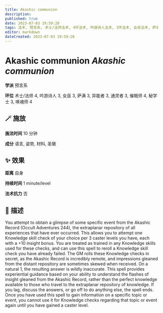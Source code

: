 ```yaml
---
title: Akashic communion
description: 
published: true
date: 2023-07-03 19:59:28
tags: 法术, 预言系, 术士/法师法术, 4环法术, 吟游诗人法术, 3环法术, 女巫法术, 萨满法术, 异能者法术, 通灵者法术, 催眠师法术, 秘学士法术, 唤魂师法术
editor: markdown
dateCreated: 2023-07-03 19:59:28
---
```


# **Akashic communion** *Akashic communion*

**学派** 预言系 

**环位** 术士/法师 4, 吟游诗人 3, 女巫 3, 萨满 3, 异能者 3, 通灵者 3, 催眠师 4, 秘学士 3, 唤魂师 4

## 🪄 施放

**施法时间** 10 分钟

**成分** 语言, 姿势, 材料, 圣徽

## ✨ 效果  

**距离** 自身  

**持续时间** 1 minute/level 

**法术抗力** 否

## 📖 描述

You attempt to obtain a glimpse of some specific event from the Akashic Record (Occult Adventures 244), the extraplanar repository of all experiences that have ever occurred. This allows you to attempt one Knowledge skill check of your choice per 3 caster levels you have, each with a +10 insight bonus. You are treated as trained in any Knowledge skills used for these checks, and can use this spell to reroll a Knowledge skill check you have already failed. The GM rolls these Knowledge checks in secret, as the Akashic Record is incredibly remote, and impressions gleaned from the distant repository are sometimes skewed when received. On a natural 1, the resulting answer is wildly inaccurate.  This spell provides experiential guidance based on your ability to understand the flashes of insight gleaned from the Akashic Record, rather than the perfect knowledge available to those who travel to the extraplanar repository of knowledge. If you lag, discuss the answers, or go off to do anything else, the spell ends. Once you have used this spell to gain information on a specific topic or event, you cannot use it for Knowledge checks regarding that topic or event again until you have gained a caster level.
    